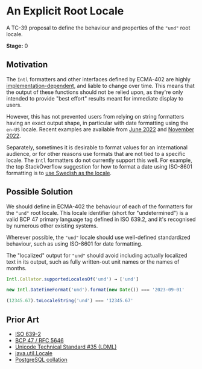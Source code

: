 # An Explicit Root Locale

A TC-39 proposal to define the behaviour and properties of the `"und"` root locale.

**Stage:** 0

## Motivation

The `Intl` formatters and other interfaces defined by ECMA-402
are highly [implementation-dependent](https://tc39.es/ecma402/#sec-implementation-dependencies),
and liable to change over time.
This means that the output of these functions should not be relied upon,
as they're only intended to provide "best effort" results meant for immediate display to users.

However, this has not prevented users from relying on
string formatters having an exact output shape,
in particular with date formatting using the `en-US` locale.
Recent examples are available from
[June 2022](https://github.com/WebKit/WebKit/commit/1dc01f753d89a85ee19df8e8bd75f4aece80c594) and
[November 2022](https://bugs.chromium.org/p/v8/issues/detail?id=13494).

Separately, sometimes it is desirable to format values for an international audience,
or for other reasons use formats that are not tied to a specific locale.
The `Intl` formatters do not currently support this well.
For example, the top StackOverflow suggestion for how to format a date using ISO-8601 formatting
is to [use Swedish as the locale](https://stackoverflow.com/a/58633686).

## Possible Solution

We should define in ECMA-402 the behaviour of each of the formatters for the `"und"` root locale.
This locale identifier (short for "undetermined") is a valid BCP 47 primary language tag defined in ISO 639.2,
and it's recognised by numerous other existing systems.

Wherever possible, the `"und"` locale should use well-defined standardized behaviour,
such as using ISO-8601 for date formatting.

The "localized" output for `"und"` should avoid including actually localized text in its output,
such as fully written-out unit names or the names of months.

```js
Intl.Collator.supportedLocalesOf('und') → ['und']

new Intl.DateTimeFormat('und').format(new Date()) === '2023-09-01'

(12345.67).toLocaleString('und') === '12345.67'
```

## Prior Art

- [ISO 639-2](https://en.wikipedia.org/wiki/List_of_ISO_639-2_codes)
- [BCP 47 / RFC 5646](https://www.rfc-editor.org/rfc/rfc5646.html)
- [Unicode Technical Standard #35 (LDML)](https://unicode.org/reports/tr35/)
- [java.util.Locale](https://docs.oracle.com/javase/8/docs/api/java/util/Locale.html)
- [PostgreSQL collation](https://www.postgresql.org/docs/current/collation.html)
